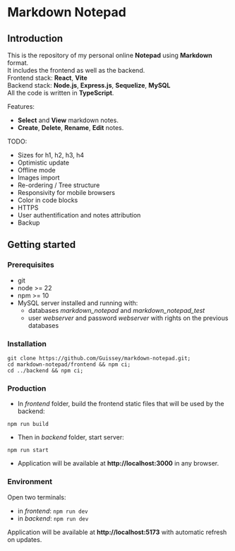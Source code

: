 # Markdown Notepad

## Introduction

This is the repository of my personal online **Notepad** using **Markdown** format.  
It includes the frontend as well as the backend.  
Frontend stack: **React**, **Vite**  
Backend stack: **Node.js**, **Express.js**, **Sequelize**, **MySQL**  
All the code is written in **TypeScript**.

Features:
- **Select** and **View** markdown notes.
- **Create**, **Delete**, **Rename**, **Edit** notes.

TODO:
- Sizes for h1, h2, h3, h4
- Optimistic update
- Offline mode
- Images import
- Re-ordering / Tree structure
- Responsivity for mobile browsers
- Color in code blocks
- HTTPS
- User authentification and notes attribution
- Backup

## Getting started

### Prerequisites

- git
- node >= 22
- npm >= 10
- MySQL server installed and running with:
  - databases *markdown_notepad* and *markdown_notepad_test*
  - user *webserver* and password *webserver* with rights on the previous databases

### Installation

```
git clone https://github.com/Guissey/markdown-notepad.git;
cd markdown-notepad/frontend && npm ci;
cd ../backend && npm ci;
```

### Production

- In *frontend* folder, build the frontend static files that will be used by the backend:
```
npm run build
```
- Then in *backend* folder, start server:
```
npm run start
```
- Application will be available at **http://localhost:3000** in any browser.

### Environment

Open two terminals:
- in *frontend*: `npm run dev`
- in *backend*: `npm run dev`

Application will be available at **http://localhost:5173** with automatic refresh on updates.
